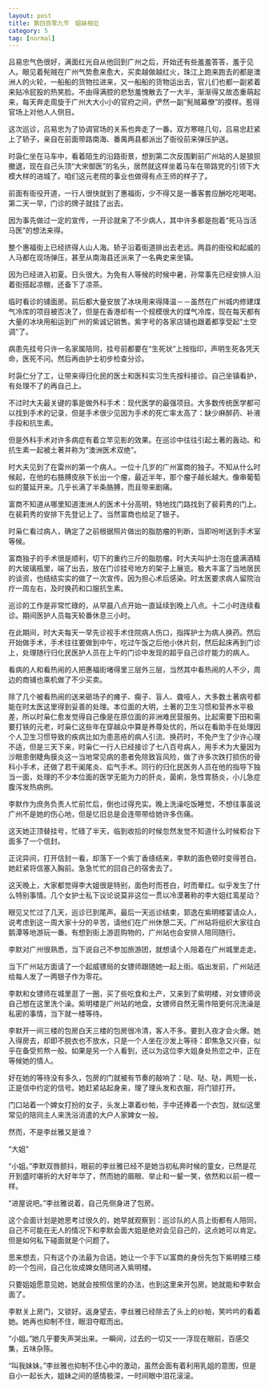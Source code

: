 ```yaml
---
layout: post
title: 第四百零九节　姐妹相见
category: 5
tag: [normal]
---
```


吕易忠气色很好，满面红光自从他回到广州之后，开始还有些羞羞答答，羞于见人。眼见着髡贼在广州气势愈来愈大，买卖越做越红火，珠江上跑来跑去的都是澳洲人的火轮，一船船的货物拉进来，又一船船的货物运出去，官儿们也都一副紧着来贴冷屁股的热笑脸。不由得满腔的悲愁羞愧散去了一大半，渐渐得又故态重萌起来，每天奔走周旋于广州大大小小的官府之间，俨然一副“髡贼幕僚”的摸样。惹得官场上对他人人侧目。

这次巡诊，吕易忠为了协调官场的关系也奔走了一番。双方寒暄几句，吕易忠赶紧上了轿子，亲自在前面带路南海、番禺两县都派出了衙役前来弹压护送。

时袅仁坐在马车中，看着陌生的沿路街景，想到第二次反围剿前广州站的人是狼狈撤退，现在自己头顶“大宋御医”的名头，居然就这样坐着马车在带路党的引领下大模大样的进城了。咱们这元老院的事业也做得有点王师的样子了。

前面有衙役开道，一行人很快就到了惠福街，少不得又是一番客套应酬吃吃喝喝。第二天一早，门诊的牌子就挂了出去。

因为事先做过一定的宣传，一开诊就来了不少病人，其中许多都是抱着“死马当活马医”的想法来得。

整个惠福街上已经挤得人山人海。轿子沿着街道排出去老远。两县的衙役和起威的人马都在现场弹压，甚至从南海县还派来了一名典史来坐镇。

因为已经进入初夏。日头很大。为免有人等候的时候中暑，孙常事先已经安排人沿着街搭起凉棚，还备下了凉茶。

临时看诊的铺面房。前后都大量安放了冰块用来得降温－－虽然在广州城内修建煤气冷库的项目被否决了，但是在香港却有一个规模很大的煤气冷库，现在每天都有大量的冰块用船运到广州的紫诚记销售。紫字号的各家店铺也跟着都享受起“土空调”了。

病患先挂号只许一名家属陪同，挂号前都要在“生死状”上按指印，声明生死各凭天命，医死不问。然后再由护士初步检查分诊。

时袅仁分了工，让带来得归化民的医士和医科实习生先按科接诊。自己坐镇看护，有处理不了的再自己上。

不过时大夫最关键的事是做外科手术：现代医学的最强项目。大多数传统医学都可以找到手术的记录，但是手术很少见因为手术的死亡率太高了：缺少麻醉药、补液手段和抗生素。

但是外科手术对许多病症有着立竿见影的效果。在巡诊中往往引起土著的轰动。和抗生素一起被土著并称为“澳洲医术双绝”。

时大夫见到了在雷州的第一个病人。一位十几岁的广州富商的独子。不知从什么时候起，在他的右胳膊皮肤下长出一个瘤，最近半年，那个瘤子越长越大。像串葡萄似的蔓延开来。几乎长满了半条胳膊，而且带来剧痛。

富商不知道从哪里知道澳洲人的医术十分高明，特地找门路找到了裴莉秀的门上。在裴莉秀的安排下先登记上了。当然富商也给足了银子。

时枭仁看过病人，确定了之前根据照片做出的脂肪瘤的判断，当即吩咐送到手术室等候。

富商独子的手术很是顺利，切下的重约三斤的脂肪瘤。时大夫叫护士泡在盛满酒精的大玻璃瓶里，端了出去，放在门诊挂号地方的架子上展览。极大丰富了当地居民的谈资，也结结实实的做了一次宣传。因为担心术后感染。时太医要求病人留院治疗一周左右，及时换药和口服抗生素。

巡诊的工作是非常忙碌的，从早晨八点开始一直延续到晚上八点。十二小时连续看诊。期间医护人员每天轮番休息三小时。

在此期间，时大夫每天一早先诊视手术住院病人伤口，指挥护士为病人换药。然后开始做手术，手术往往要做到中午，吃过午饭之后他小休片刻，然后起床再到门诊上，处理随行归化民医护人员在上午的门诊中发现的超乎自己诊疗能力的病人。

看病的人和看热闹的人把惠福街堵得里三层外三层，当然其中看热闹的人不少，周边的商铺也乘机做了不少买卖。

除了几个被看热闹的送来砸场子的瘫子、瘸子、盲人、聋哑人，大多数土著病号都能在时太医这里得到妥善的处理。本位面的大明，土著的卫生习惯和营养水平极差，所以时枭仁愈发觉得自己像是在原位面的非洲难民营服务。比起需要下田和需要打铁的元老，时枭仁这些年在穿越众中算是养尊处优的，所以在看助手在处理因个人卫生习惯导致的疾病比如为患恶疮的病人引流、换药时，不免产生了少许心理不适，但是三天下来，时枭仁一行人已经接诊了七八百号病人，用手术为大量因为沙眼患倒睫角膜炎这一当地常见病的患者免除致盲风险，做了许多次跌打损伤的骨科小手术，还做了若干阑尾炎、疝气手术。同行的归化民医务人员在他的指导下独当一面，处理的不少本位面的医学无能为力的肝炎，菌痢，急性胃肠炎，小儿急症腹泻发热病例。

李默作为庶务负责人忙前忙后，倒也过得充实。晚上洗澡吃饭睡觉，不想往事虽说广州不是她的伤心地，但是忆旧总是会连带带给她许多伤痛。

这天她正顶替挂号，忙碌了半天，临到收拾的时候忽然发觉不知道什么时候柜台下面多了一个信封。

正诧异间，打开信封一看，却落下一个紫丁香绦结来，李默的面色顿时变得苍白。她赶紧将信塞入胸前。急急忙忙的回自己的宿舍去了。

这天晚上，大家都觉得李大姐很是特别，面色时而苍白，时而晕红。似乎发生了什么特别事情。几个女护士私下议论说莫非这位一贯以冷漠著称的李大姐红鸾星动？

眼见又忙过了几天，巡诊已到尾声。最后一天巡诊结束，郭逸在紫明楼宴请众人，说考虑到这一周大家十分的辛苦，请他们在广州休憩二天。广州站将组织大家往白鹅潭等地游玩一番。有想到街上游逛购物的，广州站也会安排人陪同随行。

李默对广州很熟悉，当下说自己不参加旅游团，就想请个人陪着在广州城里走走。

当下广州站方面请了一个起威镖局的女镖师跟随她一起上街。临出发前，广州站还给每人发了一两银子作为零花。

李默和女镖师在城里逛了一圈，买了些吃食和土产，又来到了紫明楼，对女镖师说自己想在这里洗个澡。紫明楼是广州站的地盘，女镖师自然无需作陪更何况洗澡是私密的事情，当下就一楼等待。

李默开一间三楼的包房白天三楼的包房很冷清，客人不多。要到入夜才会火爆。她入得房去，却即不脱衣也不放水，只是一个人坐在沙发上等待：即焦急又兴奋，似乎在备受煎熬一般。如果是另一个人看到，还以为这位李大姐身处热恋之中，正在等候她的情人。

好在她的等待没有多久，包房的门就被有节奏的敲响了：哒、哒、哒，两短一长，正是信中约定的信号。她赶紧站起身来，理了理头发和衣服，将门锁打开。

门口站着一个婢女打扮的女子，头发上罩着纱帕，手中还捧着一个衣包，就似这里常见的陪同主人来洗浴消遣的大户人家婢女一般。

然而，不是李丝雅又是谁？

“大姐”

“小姐。”李默双唇颤抖，眼前的李丝雅已经不是她当初私奔时候的童女，已然是花开到盛时堪折的大好年华了，然而她的眉眼、举止和一颦一笑，依然和以前一模一样。

“进屋说吧。”李丝雅说着，自己先侧身进了包房。

这个会面计划是她思考过很久的，她早就观察到：巡诊队的人员上街都有人陪同，自己不可能在无人的情况下和李默会面大姐是绝对会见自己的，这点她可以肯定。但是如何私下碰面就是个问题了。

思来想去，只有这个办法最为合适。她让一个手下以富商的身份先包下紫明楼三楼的一个包间，自己化妆成婢女随同进入紫明楼。

只要姐姐愿意见她，她就会按照信里的办法，也到这里来开包房。她就能和李默会面了。

李默关上房门，又锁好。返身望去，李丝雅已经除去了头上的纱帕，笑吟吟的看着她。她再也抑制不住，眼泪夺眶而出。

“小姐。”她几乎要失声哭出来。一瞬间，过去的一切又一一浮现在眼前，百感交集，五味杂陈。

“叫我妹妹。”李丝雅也抑制不住心中的激动，虽然会面有着利用乳姐的意图，但是自小一起长大，姐妹之间的感情极深，一时间眼中泪花滚滚。